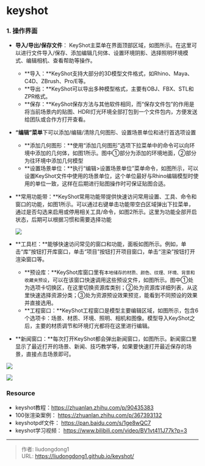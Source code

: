 # keyshot


### 1. 操作界面

- **导入/导出/保存文件**： KeyShot主菜单在界面顶部区域，如图所示。在这里可以进行文件导入/保存、添加编辑几何体、设置环境阴影、选择照明环境模式、编辑相机、查看帮助等操作。

  - **导入：**KeyShot支持大部分的3D模型文件格式，如Rhino、Maya、C4D、ZBrush、Pro/E等。
  - **导出：**KeyShot可以导出多种模型格式，主要有OBJ、FBX、STL和ZPR格式。
  - **保存：**KeyShot保存方法与其他软件相同，而“保存文件包”的作用是将当前场景内的贴图、HDRI灯光环境全部打包到一个文件包内，方便发送给团队或合作方打开查看。

- **“编辑”菜单**下可以添加/编辑/清除几何图形、设置场景单位和进行首选项设置

  - **添加几何图形：**使用“添加几何图形”选项下拉菜单中的命令可以向环境中添加的几何体，如图1所示。图中①部分为添加的环境地面，②部分为往环境中添加几何模型
  - **设置场景单位：**执行“编辑>设置场景单位”菜单命令，如图所示，可以设置KeyShot文件中使用的场景单位，这个单位最好与Rhino编辑模型时使用的单位一致，这样在后期进行贴图操作时可保证贴图合适。

- **常用功能带：**KeyShot常用功能带提供快速访问常用设置、工具、命令和窗口的功能，如图1所示。可以通过右键单击功能带空白区域弹出下拉菜单，通过是否勾选来启用或停用相关工具/命令，如图2所示。这里为功能全部开启状态，后期可以根据习惯和需要选择功能

  ![](https://lddpicture.oss-cn-beijing.aliyuncs.com/picture/image-20210817205000762.png)

- **工具栏：**能够快速访问常见的窗口和功能，面板如图所示。例如，单击“库”按钮打开库窗口，单击“项目”按钮打开项目窗口，单击“渲染”按钮打开渲染窗口等。

  - **预设库：**KeyShot库窗口里有`本地储存的材质、颜色、纹理、环境、背景和收藏夹预设`，可以在该窗口快速调用这些预设文件，如图所示。图中①处为选项卡切换区，在这里切换资源库类别；②处为资源库详细列表，从这里快速选择资源分类；③处为资源预设效果预览，能看到不同预设的效果并直接选用。
  - **工程窗口：**KeyShot工程窗口是模型主要编辑区域，如图所示，包含6个选项卡：场景、材质、环境、照明、相机和图像。模型导入KeyShot之后，主要的材质调节和环境灯光都将在这里进行编辑。

- **新闻窗口：**每次打开KeyShot都会弹出新闻窗口，如图所示。新闻窗口里显示了最近打开的场景、新闻、技巧教学等，如果要快速打开最近保存的场景，直接点击场景即可。

![](https://lddpicture.oss-cn-beijing.aliyuncs.com/picture/image-20210817204731970.png)

![](https://lddpicture.oss-cn-beijing.aliyuncs.com/picture/image-20210817204752627.png)

### Resource

- keyshot教程：https://zhuanlan.zhihu.com/p/90435383
- 100张渲染案例： https://zhuanlan.zhihu.com/p/367393132
- keyshotpdf文件： https://pan.baidu.com/s/1ge8wQC7
- keyshot学习视频： https://www.bilibili.com/video/BV1vt411J77k?p=3

---

> 作者: liudongdong1  
> URL: https://liudongdong1.github.io/keyshot/  

